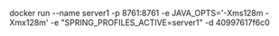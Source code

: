 docker run --name server1 -p 8761:8761  -e JAVA_OPTS='-Xms128m -Xmx128m' -e "SPRING_PROFILES_ACTIVE=server1" -d 40997617f6c0